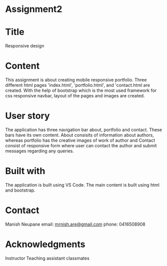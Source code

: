 # Assignment2
# Title
Responsive design

# Content
This assignment is about creating mobile responsive portfolio. Three different html pages 'index.html', 'portfolio.html', and 'contact.html are created. With the help of bootstrap which is the most used framework for css responsive navbar, layout of the pages and images are created.

# User story
The application has three navigation bar about, portfolio and contact. These bars have its own content. About consisits of information about authors, whereas portfolio has the creative images of work of author and Contact consist of responsive form where user can contact the author and submit messages regarding any queries.


# Built with
The application is built using VS Code. The main content is built using html and bootstrap.

# Contact
Manish Neupane
email: mrnish.are@gmail.com
phone: 0416508908

# Acknowledgments
Instructor
Teaching assistant 
classmates

